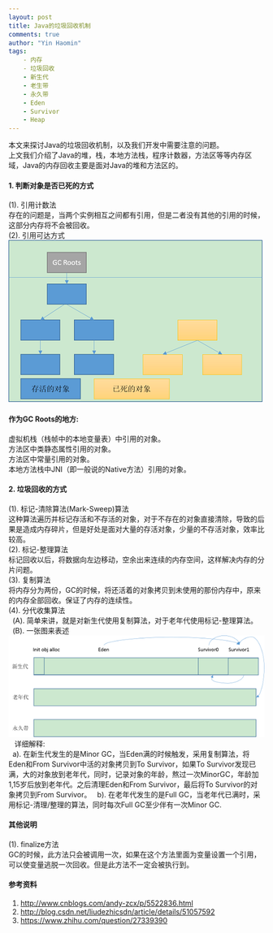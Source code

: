 ```yaml
---
layout: post
title: Java的垃圾回收机制
comments: true
author: "Yin Haomin"
tags:
    - 内存
    - 垃圾回收
    - 新生代
    - 老生带
    - 永久带
    - Eden
    - Survivor
    - Heap
---
```


本文来探讨Java的垃圾回收机制，以及我们开发中需要注意的问题。<br>
上文我们介绍了Java的堆，栈，本地方法栈，程序计数器，方法区等等内存区域，Java的内存回收主要是面对Java的堆和方法区的。<br>

#### 1. 判断对象是否已死的方式
(1). 引用计数法<br>
存在的问题是，当两个实例相互之间都有引用，但是二者没有其他的引用的时候，这部分内存将不会被回收。<br>
(2). 引用可达方式<br>
![gras](/images/stackheap/Object可达性判断.png)<br>

#### 作为GC Roots的地方:<br>
虚拟机栈（栈帧中的本地变量表）中引用的对象。<br>
方法区中类静态属性引用的对象。<br>
方法区中常量引用的对象。<br>
本地方法栈中JNI（即一般说的Native方法）引用的对象。<br>

#### 2. 垃圾回收的方式
(1). 标记-清除算法(Mark-Sweep)算法<br>
这种算法遍历并标记存活和不存活的对象，对于不存在的对象直接清除，导致的后果是造成内存碎片，但是好处是面对大量的存活对象，少量的不存活对象，效率比较高。<br>
(2). 标记-整理算法<br>
标记回收以后，将数据向左边移动，空余出来连续的内存空间，这样解决内存的分片问题。<br>
(3). 复制算法<br>
将内存分为两份，GC的时候，将还活着的对象拷贝到未使用的那份内存中，原来的内存全部回收。保证了内存的连续性。<br>
(4). 分代收集算法<br>
    (A). 简单来讲，就是对新生代使用复制算法，对于老年代使用标记-整理算法。 <br>
    (B). 一张图来表述<br>
    ![gras](/images/stackheap/内存带回收算法.png)<br>
    详细解释:<br>
    a). 在新生代发生的是Minor GC，当Eden满的时候触发，采用复制算法，将Eden和From Survivor中活的对象拷贝到To Survivor，如果To Survivor发现已满，大的对象放到老年代，同时，记录对象的年龄，熬过一次MinorGC，年龄加1,15岁后放到老年代。之后清理Eden和From Survivor，最后将To Survivor的对象拷贝到From Survivor。
    b). 在老年代发生的是Full GC，当老年代已满时，采用标记-清理/整理的算法，同时每次Full GC至少伴有一次Minor GC.
#### 其他说明
(1). finalize方法<br>
GC的时候，此方法只会被调用一次，如果在这个方法里面为变量设置一个引用，可以使变量逃脱一次回收。但是此方法不一定会被执行到。<br>

#### 参考资料
1. http://www.cnblogs.com/andy-zcx/p/5522836.html <br>
2. http://blog.csdn.net/liudezhicsdn/article/details/51057592 <br>
3. https://www.zhihu.com/question/27339390 <br>
